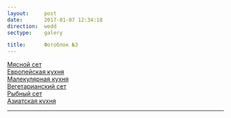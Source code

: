 ```yaml
---
layout:     post
date:       2017-01-07 12:34:18
direction:  wedd
sectype:    galery

title:      Фотоблок №3
---
```


<section class="wedd_galery">                       
        <div id="fotoblock-3" class="owl-carousel owl-theme">
            <a href="#galery" class="item"><div class="img_inline" style="background-image: url(../images/wedd/3_1.jpg"><figcaption>Мясной сет </figcaption></div></a>
            <a href="#galery" class="item"><div class="img_inline" style="background-image: url(../images/wedd/3_2.jpg"><figcaption>Европейская кухня   </figcaption></div></a>
            <a href="#galery" class="item"><div class="img_inline" style="background-image: url(../images/wedd/3_3.jpg"><figcaption>Малекулярная кухня  </figcaption></div></a>
            <a href="#galery" class="item"><div class="img_inline" style="background-image: url(../images/wedd/3_4.jpg"><figcaption>Вегетарианский сет  </figcaption></div></a>
            <a href="#galery" class="item"><div class="img_inline" style="background-image: url(../images/wedd/3_5.jpg"><figcaption>Рыбный сет </figcaption></div></a>
            <a href="#galery" class="item"><div class="img_inline" style="background-image: url(../images/wedd/3_6.jpg"><figcaption>Азиатская кухня</figcaption></div></a>
        </div>
    <hr class="style-wedd">
</section>
